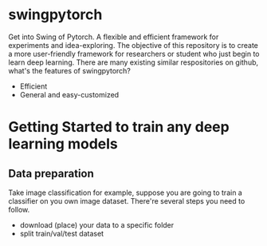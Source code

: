 # swingpytorch
Get into Swing of Pytorch. A flexible and efficient framework for experiments and idea-exploring.
The objective of this repository is to create a more user-friendly framework for researchers or student who just begin to learn deep learning.
There are many existing similar respositories on github, what's the features of swingpytorch?
- Efficient 
- General and easy-customized

# Getting Started to train any deep learning models
## Data preparation
Take image classification for example, suppose you are going to train a classifier on you own image dataset.
There're several steps you need to follow.
- download (place) your data to a specific folder
- split train/val/test dataset

## 
